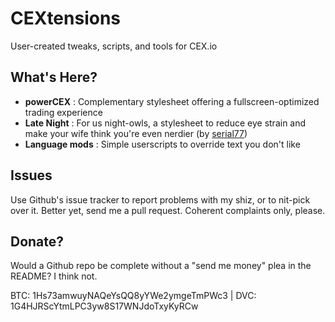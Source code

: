 CEXtensions
===========

User-created tweaks, scripts, and tools for CEX.io

What's Here?
------------

* **powerCEX** : Complementary stylesheet offering a fullscreen-optimized trading experience
* **Late Night** : For us night-owls, a stylesheet to reduce eye strain and make your wife think you're even nerdier (by [serial77](https://github.com/user/serial77))
* **Language mods** : Simple userscripts to override text you don't like

Issues
------

Use Github's issue tracker to report problems with my shiz, or to nit-pick over it. Better yet, send me a pull request. Coherent complaints only, please.

Donate?
-------

Would a Github repo be complete without a "send me money" plea in the README? I think not.

BTC: 1Hs73amwuyNAQeYsQQ8yYWe2ymgeTmPWc3 | DVC: 1G4HJRScYtmLPC3yw8S17WNJdoTxyKyRCw
